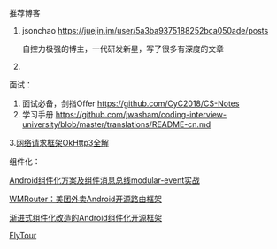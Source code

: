 推荐博客

1. jsonchao https://juejin.im/user/5a3ba9375188252bca050ade/posts

   自控力极强的博主，一代研发新星，写了很多有深度的文章

2.  

面试：
1.  面试必备，剑指Offer https://github.com/CyC2018/CS-Notes
2.  学习手册 https://github.com/jwasham/coding-interview-university/blob/master/translations/README-cn.md

   3.[网络请求框架OkHttp3全解](https://mp.weixin.qq.com/s?__biz=MzU2NjgwNjc0NQ==&mid=2247483881&idx=1&sn=ca84d118b8b38c3081939497ce442f8b&chksm=fca7905fcbd01949e2e1765723f6533a226279747d6e8c7fcb109a8c12069d8e292dd7714eaf&mpshare=1&scene=23&srcid=&sharer_sharetime=1589766711639&sharer_shareid=25d92dbee131111330a3b9b10f1807f9#rd)

   



组件化：

[Android组件化方案及组件消息总线modular-event实战](https://www.jianshu.com/p/ad590a8b3a00)

[WMRouter：美团外卖Android开源路由框架](https://tech.meituan.com/2018/08/23/meituan-waimai-android-open-source-routing-framework.html)

[渐进式组件化改造的Android组件化开源框架](https://github.com/luckybilly/CC)

[FlyTour](https://github.com/mxdldev/android-mvp-mvvm-flytour)

